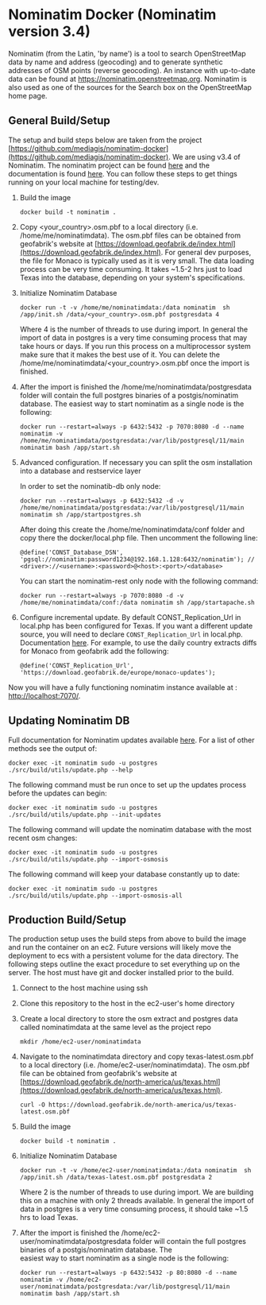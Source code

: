# Nominatim Docker (Nominatim version 3.4)
Nominatim (from the Latin, 'by name') is a tool to search OpenStreetMap data by name and address (geocoding) and to generate synthetic addresses of OSM points (reverse geocoding). An instance with up-to-date data can be found at https://nominatim.openstreetmap.org. Nominatim is also used as one of the sources for the Search box on the OpenStreetMap home page.

## General Build/Setup
The setup and build steps below are taken from the project [https://github.com/mediagis/nominatim-docker](https://github.com/mediagis/nominatim-docker).
We are using v3.4 of Nominatim. The nominatim project can be found [here](https://github.com/osm-search/Nominatim) and the documentation is found [here](https://nominatim.org/release-docs/develop/). You can follow these steps to get things running on your local machine for testing/dev.

1. Build the image

   ```
   docker build -t nominatim .
   ```

1. Copy <your_country>.osm.pbf to a local directory (i.e. /home/me/nominatimdata). The osm.pbf files can be obtained from
   geofabrik's website at [https://download.geofabrik.de/index.html](https://download.geofabrik.de/index.html). For general
   dev purposes, the file for Monaco is typically used as it is very small. The data loading process can be very time consuming.
   It takes ~1.5-2 hrs just to load Texas into the database, depending on your system's specifications.

1. Initialize Nominatim Database

   ```
   docker run -t -v /home/me/nominatimdata:/data nominatim  sh /app/init.sh /data/<your_country>.osm.pbf postgresdata 4
   ```
   Where 4 is the number of threads to use during import. In general the import of data in postgres is a very time consuming
   process that may take hours or days. If you run this process on a multiprocessor system make sure that it makes the best use
   of it. You can delete the /home/me/nominatimdata/<your_country>.osm.pbf once the import is finished.


1. After the import is finished the /home/me/nominatimdata/postgresdata folder will contain the full postgres binaries of
   a postgis/nominatim database. The easiest way to start nominatim as a single node is the following:

   ```
   docker run --restart=always -p 6432:5432 -p 7070:8080 -d --name nominatim -v /home/me/nominatimdata/postgresdata:/var/lib/postgresql/11/main nominatim bash /app/start.sh
   ```

1. Advanced configuration. If necessary you can split the osm installation into a database and restservice layer

   In order to set the nominatib-db only node:

   ```
   docker run --restart=always -p 6432:5432 -d -v /home/me/nominatimdata/postgresdata:/var/lib/postgresql/11/main nominatim sh /app/startpostgres.sh
   ```
   After doing this create the /home/me/nominatimdata/conf folder and copy there the docker/local.php file. Then uncomment the following line:

   ```
   @define('CONST_Database_DSN', 'pgsql://nominatim:password1234@192.168.1.128:6432/nominatim'); // <driver>://<username>:<password>@<host>:<port>/<database>
   ```

   You can start the nominatim-rest only node with the following command:

   ```
   docker run --restart=always -p 7070:8080 -d -v /home/me/nominatimdata/conf:/data nominatim sh /app/startapache.sh
   ```

1. Configure incremental update. By default CONST_Replication_Url in local.php has been configured for Texas.
   If you want a different update source, you will need to declare `CONST_Replication_Url` in local.php. Documentation [here](https://github.com/openstreetmap/Nominatim/blob/master/docs/admin/Import-and-Update.md#updates). For example, to use the daily country extracts diffs for Monaco from geofabrik add the following:

   ```
   @define('CONST_Replication_Url', 'https://download.geofabrik.de/europe/monaco-updates');
   ```

  Now you will have a fully functioning nominatim instance available at : [http://localhost:7070/](http://localhost:7070).


## Updating Nominatim DB

Full documentation for Nominatim updates available [here](https://github.com/openstreetmap/Nominatim/blob/master/docs/admin/Import-and-Update.md#updates). For a list of other methods see the output of:

  ```
  docker exec -it nominatim sudo -u postgres ./src/build/utils/update.php --help
  ```

The following command must be run once to set up the updates process before the updates can begin:
  ```
  docker exec -it nominatim sudo -u postgres ./src/build/utils/update.php --init-updates
  ``` 

The following command will update the nominatim database with the most recent osm changes:

  ```
  docker exec -it nominatim sudo -u postgres ./src/build/utils/update.php --import-osmosis
  ```

The following command will keep your database constantly up to date:

  ```
  docker exec -it nominatim sudo -u postgres ./src/build/utils/update.php --import-osmosis-all
  ```
## Production Build/Setup

The production setup uses the build steps from above to build the image and run the container on an ec2. Future versions will likely move the deployment to ecs with a persistent volume for the data directory. The following steps outline the exact procedure to set everything up on the server. The host must have git and docker installed prior to the build.

1. Connect to the host machine using ssh

1. Clone this repository to the host in the ec2-user's home directory

1. Create a local directory to store the osm extract and postgres data called nominatimdata at the same level as the project repo

   ```
   mkdir /home/ec2-user/nominatimdata
   ```

1. Navigate to the nominatimdata directory and copy texas-latest.osm.pbf to a local directory (i.e. /home/ec2-user/nominatimdata). The osm.pbf file can be obtained from
   geofabrik's website at [https://download.geofabrik.de/north-america/us/texas.html](https://download.geofabrik.de/north-america/us/texas.html).

   ```
   curl -O https://download.geofabrik.de/north-america/us/texas-latest.osm.pbf
   ```
   
1. Build the image

   ```
   docker build -t nominatim .
   ```

1. Initialize Nominatim Database

   ```
   docker run -t -v /home/ec2-user/nominatimdata:/data nominatim  sh /app/init.sh /data/texas-latest.osm.pbf postgresdata 2
   ```
   Where 2 is the number of threads to use during import. We are building this on a machine with only 2 threads available. In general the import of data in postgres is a very time consuming process, it should take ~1.5 hrs to load Texas.

1. After the import is finished the /home/ec2-user/nominatimdata/postgresdata folder will contain the full postgres binaries of a postgis/nominatim database. The   
   easiest way to start nominatim as a single node is the following:

   ```
   docker run --restart=always -p 6432:5432 -p 80:8080 -d --name nominatim -v /home/ec2-user/nominatimdata/postgresdata:/var/lib/postgresql/11/main nominatim bash /app/start.sh
   ```
